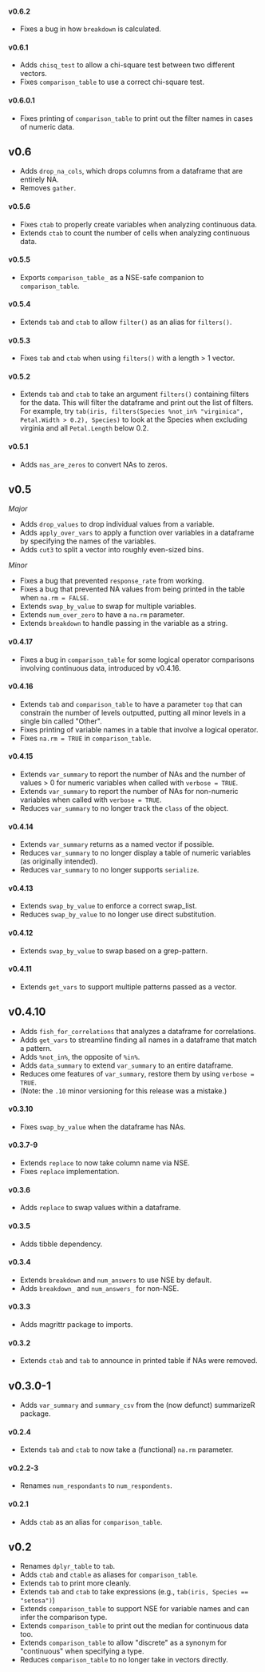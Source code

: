 #### v0.6.2

* Fixes a bug in how `breakdown` is calculated.

#### v0.6.1

* Adds `chisq_test` to allow a chi-square test between two different vectors.
* Fixes `comparison_table` to use a correct chi-square test.

#### v0.6.0.1

* Fixes printing of `comparison_table` to print out the filter names in cases of numeric data.

## v0.6

* Adds `drop_na_cols`, which drops columns from a dataframe that are entirely NA.
* Removes `gather`.




#### v0.5.6

* Fixes `ctab` to properly create variables when analyzing continuous data.
* Extends `ctab` to count the number of cells when analyzing continuous data.

#### v0.5.5

* Exports `comparison_table_` as a NSE-safe companion to `comparison_table`.

#### v0.5.4

* Extends `tab` and `ctab` to allow `filter()` as an alias for `filters()`.

#### v0.5.3

* Fixes `tab` and `ctab` when using `filters()` with a length > 1 vector.

#### v0.5.2

* Extends `tab` and `ctab` to take an argument `filters()` containing filters for the data. This will filter the dataframe and print out the list of filters. For example, try `tab(iris, filters(Species %not_in% "virginica", Petal.Width > 0.2), Species)` to look at the Species when excluding virginia and all `Petal.Length` below 0.2.

#### v0.5.1

* Adds `nas_are_zeros` to convert NAs to zeros.

## v0.5

*Major*

* Adds `drop_values` to drop individual values from a variable.
* Adds `apply_over_vars` to apply a function over variables in a dataframe by specifying the names of the variables.
* Adds `cut3` to split a vector into roughly even-sized bins.

*Minor*

* Fixes a bug that prevented `response_rate` from working.
* Fixes a bug that prevented NA values from being printed in the table when `na.rm = FALSE`.
* Extends `swap_by_value` to swap for multiple variables.
* Extends `num_over_zero` to have a `na.rm` parameter.
* Extends `breakdown` to handle passing in the variable as a string.




#### v0.4.17

* Fixes a bug in `comparison_table` for some logical operator comparisons involving continuous data, introduced by v0.4.16.

#### v0.4.16

* Extends `tab` and `comparison_table` to have a parameter `top` that can constrain the number of levels outputted, putting all minor levels in a single bin called "Other".
* Fixes printing of variable names in a table that involve a logical operator.
* Fixes `na.rm = TRUE` in `comparison_table`.

#### v0.4.15

* Extends `var_summary` to report the number of NAs and the number of values > 0 for numeric variables when called with `verbose = TRUE`.
* Extends `var_summary` to report the number of NAs for non-numeric variables when called with `verbose = TRUE`.
* Reduces `var_summary` to no longer track the `class` of the object.

#### v0.4.14

* Extends `var_summary` returns as a named vector if possible.
* Reduces `var_summary` to no longer display a table of numeric variables (as originally intended).
* Reduces `var_summary` to no longer supports `serialize`.

#### v0.4.13

* Extends `swap_by_value` to enforce a correct swap_list.
* Reduces `swap_by_value` to no longer use direct substitution.

#### v0.4.12

* Extends `swap_by_value` to swap based on a grep-pattern.

#### v0.4.11

* Extends `get_vars` to support multiple patterns passed as a vector.

## v0.4.10

* Adds `fish_for_correlations` that analyzes a dataframe for correlations.
* Adds `get_vars` to streamline finding all names in a dataframe that match a pattern.
* Adds `%not_in%`, the opposite of `%in%`.
* Adds `data_summary` to extend `var_summary` to an entire dataframe.
* Reduces ome features of `var_summary`, restore them by using `verbose = TRUE`.
* (Note: the `.10` minor versioning for this release was a mistake.)




#### v0.3.10

* Fixes `swap_by_value` when the dataframe has NAs.

#### v0.3.7-9

* Extends `replace` to now take column name via NSE.
* Fixes `replace` implementation.

#### v0.3.6

* Adds `replace` to swap values within a dataframe.

#### v0.3.5

* Adds tibble dependency.

#### v0.3.4

* Extends `breakdown` and `num_answers` to use NSE by default.
* Adds `breakdown_` and `num_answers_` for non-NSE.

#### v0.3.3

* Adds magrittr package to imports.

#### v0.3.2

* Extends `ctab` and `tab` to announce in printed table if NAs were removed.

## v0.3.0-1

* Adds `var_summary` and `summary_csv` from the (now defunct) summarizeR package.




#### v0.2.4

* Extends `tab` and `ctab` to now take a (functional) `na.rm` parameter.

#### v0.2.2-3

* Renames `num_respondants` to `num_respondents`.

#### v0.2.1

* Adds `ctab` as an alias for  `comparison_table`.

## v0.2

* Renames `dplyr_table` to `tab`.
* Adds `ctab` and `ctable` as aliases for `comparison_table`.
* Extends `tab` to print more cleanly.
* Extends `tab` and `ctab` to take expressions (e.g., `tab(iris, Species == "setosa")`)
* Extends `comparison_table` to support NSE for variable names and can infer the comparison type.
* Extends `comparison_table` to print out the median for continuous data too.
* Extends `comparison_table` to allow "discrete" as a synonym for "continuous" when specifying a type.
* Reduces `comparison_table` to no longer take in vectors directly.
